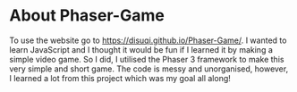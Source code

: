 # About Phaser-Game
To use the website go to https://disuqi.github.io/Phaser-Game/.
I wanted to learn JavaScript and I thought it would be fun if I learned it by making a simple video game. So I did, I utilised the Phaser 3 framework to make this very simple and short game. The code is messy and unorganised, however, I learned a lot from this project which was my goal all along!


